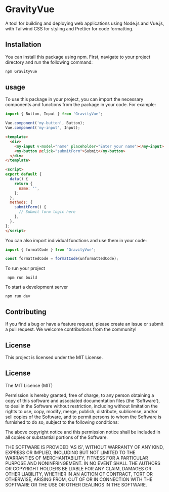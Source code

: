 # GravityVue

A tool for building and deploying web applications using Node.js and Vue.js, with Tailwind CSS for styling and Prettier for code formatting.

## Installation

You can install this package using npm. First, navigate to your project directory and run the following command:

```bash
npm GravityVue
```

## usage
To use this package in your project, you can import the necessary components and functions from the package in your code. For example:

```javascript
import { Button, Input } from 'GravityVue';

Vue.component('my-button', Button);
Vue.component('my-input', Input);
```


```html
<template>
  <div>
    <my-input v-model="name" placeholder="Enter your name"></my-input>
    <my-button @click="submitForm">Submit</my-button>
  </div>
</template>

<script>
export default {
  data() {
    return {
      name: '',
    };
  },
  methods: {
    submitForm() {
      // Submit form logic here
    },
  },
};
</script>
```

You can also import individual functions and use them in your code:

```javascript
import { formatCode } from 'GravityVue';

const formattedCode = formatCode(unformattedCode);

```

 To run your project
 ```
  npm run build
```

To start a development server
```
npm run dev
```



## Contributing
If you find a bug or have a feature request, please create an issue or submit a pull request. We welcome contributions from the community!

## License
This project is licensed under the MIT License.

## License

The MIT License (MIT)

Permission is hereby granted, free of charge, to any person obtaining a copy of this software and associated documentation files (the 'Software'), to deal in the Software without restriction, including without limitation the rights to use, copy, modify, merge, publish, distribute, sublicense, and/or sell copies of the Software, and to permit persons to whom the Software is furnished to do so, subject to the following conditions:

The above copyright notice and this permission notice shall be included in all copies or substantial portions of the Software.

THE SOFTWARE IS PROVIDED 'AS IS', WITHOUT WARRANTY OF ANY KIND, EXPRESS OR IMPLIED, INCLUDING BUT NOT LIMITED TO THE WARRANTIES OF MERCHANTABILITY, FITNESS FOR A PARTICULAR PURPOSE AND NONINFRINGEMENT. IN NO EVENT SHALL THE AUTHORS OR COPYRIGHT HOLDERS BE LIABLE FOR ANY CLAIM, DAMAGES OR OTHER LIABILITY, WHETHER IN AN ACTION OF CONTRACT, TORT OR OTHERWISE, ARISING FROM, OUT OF OR IN CONNECTION WITH THE SOFTWARE OR THE USE OR OTHER DEALINGS IN THE SOFTWARE.






